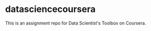 datasciencecoursera
===================

This is an assignment repo for Data Scientist's Toolbox on Coursera.
